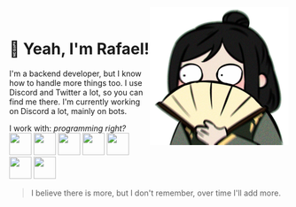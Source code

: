 <img align="right" width="250px" style="margin-top:-20px" src="https://github.com/RafaelWasFound/RafaelWasFound/blob/dev/Mini_Avatar.png?raw=true">


# 👋 Yeah, I'm Rafael!
I'm a backend developer, but I know how to handle more things too. I use Discord and Twitter a lot, so you can find me there. I'm currently working on Discord a lot, mainly on bots.

I work with: *programming right?*
<img src="https://cdn.jsdelivr.net/gh/devicons/devicon/icons/nodejs/nodejs-original.svg" width="40" height="40" />
<img src="https://cdn.jsdelivr.net/gh/devicons/devicon/icons/javascript/javascript-original.svg" width="40" height="40" />
<img src="https://cdn.jsdelivr.net/gh/devicons/devicon/icons/typescript/typescript-original.svg" width="40" height="40" />
<img src="https://cdn.jsdelivr.net/gh/devicons/devicon/icons/python/python-original-wordmark.svg" width="40" height="40" />
<img src="https://cdn.jsdelivr.net/gh/devicons/devicon/icons/ruby/ruby-original-wordmark.svg" width="40" height="40" />
<img src="https://cdn.jsdelivr.net/gh/devicons/devicon/icons/react/react-original-wordmark.svg" width="40" height="40" />
<img src="https://cdn.jsdelivr.net/gh/devicons/devicon/icons/nextjs/nextjs-original-wordmark.svg" width="40" height="40" />
> I believe there is more, but I don't remember, over time I'll add more.
